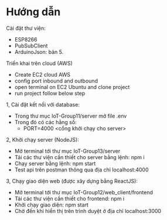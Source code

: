 # Hướng dẫn
 Cài đặt thư viện:
- ESP8266
- PubSubClient
- ArduinoJson: bản 5.

Triển khai trên cloud (AWS)
- Create EC2 cloud AWS
- config port inbound and outbound
- open terminal on EC2 Ubuntu and clone project
- run project follow below step

1, Cài đặt kết nối với database:
- Trong thư mục IoT-Group11/server mở file .env
- Trong đó có các hằng số:
	- PORT=4000     <cổng khởi chạy cho server>

2, Khởi chạy server (NodeJS):
- Mở terminal tới thư mục IoT-Group13/server
- Tải các thư viện cần thiết cho server bằng lệnh: npm i
- Chạy server bằng lệnh: npm start
- Test api trên postman thông qua địa chỉ localhost:4000

3, Chạy giao diện web (được xây dựng bằng ReactJS):
- Mở terminal tới thư mục IoT-Group12/web_client/frontend
- Tải các thư viện cần thiết cho frontend: npm i
- Khởi chạy giao diện: npm start
- Chờ đến khi hiển thị trên trình duyệt ở địa chỉ localhost:3000

